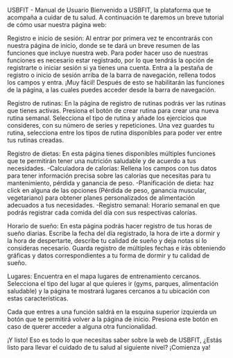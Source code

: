 USBFIT - Manual de Usuario
Bienvenido a USBFIT, la plataforma que te acompaña a cuidar de tu salud. A continuación te daremos un breve tutorial de cómo usar nuestra página web:

Registro e inicio de sesión:
Al entrar por primera vez te encontrarás con nuestra página de inicio, donde se te dará un breve resumen de las funciones que incluye nuestra web.
Para poder hacer uso de nuestras funciones es necesario estar registrado, por lo que tendrás la opción de registrarte o iniciar sesión si ya tienes una cuenta.
Entra a la pestaña de registro o inicio de sesión arriba de la barra de navegación, rellena todos los campos y entra. ¡Muy fácil!
Después de esto se habilitarán las funciones de la página, a las cuales puedes acceder desde la barra de navegación.

Registro de rutinas:
En la página de registro de rutinas podrás ver las rutinas que tienes activas.
Presiona el botón de crear rutina para crear una nueva rutina semanal. 
Selecciona el tipo de rutina y añade los ejercicios que consideres, con su número de series y repeticiones.
Una vez guardes tu rutina, selecciona entre los tipos de rutina disponibles para poder ver entre tus rutinas creadas.

Registro de dietas:
En esta página tienes disponibles múltiples funciones que te permitirán tener una nutrición saludable y de acuerdo a tus necesidades.
-Calculadora de calorías: Rellena los campos con tus datos para tener información precisa sobre las calorías que necesitas para tu mantenimiento, pérdida y ganancia de peso.
-Planificación de dieta: haz click en alguna de las opciones (Pérdida de peso, ganancia muscular, vegetariano) para obtener planes personalizados de alimentación adecuados a tus necesidades.
-Registro semanal: Horario semanal en que podrás registrar cada comida del día con sus respectivas calorías.

Horario de sueño:
En esta página podrás hacer registro de tus horas de sueño diarias.
Escribe la fecha del día registrado, la hora de irte a dormir y la hora de despertarte, describe tu calidad de sueño y deja notas si lo consideras necesario.
Guarda registro de múltiples fechas e irás obteniendo gráficas y datos correspondientes a tu forma de dormir y tu calidad de sueño.

Lugares:
Encuentra en el mapa lugares de entrenamiento cercanos.
Selecciona el tipo del lugar al que quieres ir (gyms, parques, alimentación saludable) y la página te mostrará lugares cercanos a tu ubicación con estas características.


Cada que entres a una función saldrá en la esquina superior izquierda un botón que te permitirá volver a la página de inicio. Presiona este botón en caso de querer acceder a alguna otra funcionalidad.

¡Y listo! Eso es todo lo que necesitas saber sobre la web de USBFIT, ¿Estás listo para llevar el cuidado de tu salud al siguiente nivel? ¡Comienza ya!
